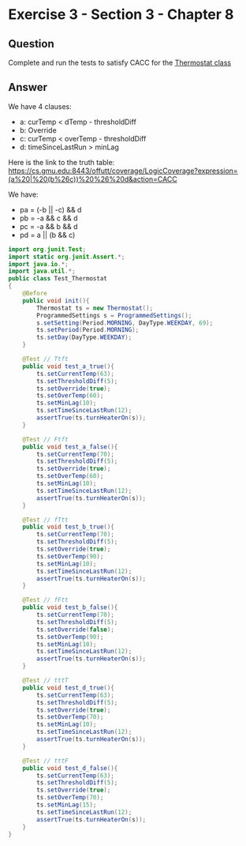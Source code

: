 # Exercise 3 - Section 3 - Chapter 8

## Question
Complete and run the tests to satisfy CACC for the [Thermostat class](https://cs.gmu.edu/~offutt/softwaretest/java/Thermostat.java)

## Answer

We have 4 clauses:  
- a: curTemp < dTemp - thresholdDiff    
- b: Override  
- c: curTemp < overTemp - thresholdDiff  
- d: timeSinceLastRun > minLag  

Here is the link to the truth table: https://cs.gmu.edu:8443/offutt/coverage/LogicCoverage?expression=(a%20|%20(b%26c))%20%26%20d&action=CACC

We have:  
- pa = (-b || -c) && d  
- pb = -a && c && d  
- pc = -a && b && d  
- pd = a || (b && c)

```java
import org.junit.Test;
import static org.junit.Assert.*;
import java.io.*;
import java.util.*;
public class Test_Thermostat
{
	@Before
	public void init(){
		Thermostat ts = new Thermostat();
		ProgrammedSettings s = ProgrammedSettings();
		s.setSetting(Period.MORNING, DayType.WEEKDAY, 69);
    	ts.setPeriod(Period.MORNING);
    	ts.setDay(DayType.WEEKDAY);
	}

	@Test // Ttft
	public void test_a_true(){
		ts.setCurrentTemp(63);
    	ts.setThresholdDiff(5);
    	ts.setOverride(true);
	    ts.setOverTemp(60);
    	ts.setMinLag(10);
    	ts.setTimeSinceLastRun(12);
    	assertTrue(ts.turnHeaterOn(s));
	}

	@Test // Ftft
	public void test_a_false(){
		ts.setCurrentTemp(70);
    	ts.setThresholdDiff(5);
    	ts.setOverride(true);
	    ts.setOverTemp(60);
    	ts.setMinLag(10);
    	ts.setTimeSinceLastRun(12);
    	assertTrue(ts.turnHeaterOn(s));
	}

	@Test // fTtt
	public void test_b_true(){
		ts.setCurrentTemp(70);
    	ts.setThresholdDiff(5);
    	ts.setOverride(true);
	    ts.setOverTemp(90);
    	ts.setMinLag(10);
    	ts.setTimeSinceLastRun(12);
    	assertTrue(ts.turnHeaterOn(s));
	}

	@Test // fFtt
	public void test_b_false(){
		ts.setCurrentTemp(70);
    	ts.setThresholdDiff(5);
    	ts.setOverride(false);
	    ts.setOverTemp(90);
    	ts.setMinLag(10);
    	ts.setTimeSinceLastRun(12);
    	assertTrue(ts.turnHeaterOn(s));
	}

	@Test // tttT
	public void test_d_true(){
		ts.setCurrentTemp(63);
    	ts.setThresholdDiff(5);
    	ts.setOverride(true);
	    ts.setOverTemp(70);
    	ts.setMinLag(10);
    	ts.setTimeSinceLastRun(12);
    	assertTrue(ts.turnHeaterOn(s));
	}

	@Test // tttF
	public void test_d_false(){
		ts.setCurrentTemp(63);
    	ts.setThresholdDiff(5);
    	ts.setOverride(true);
	    ts.setOverTemp(70);
    	ts.setMinLag(15);
    	ts.setTimeSinceLastRun(12);
    	assertTrue(ts.turnHeaterOn(s));
	}
}
```